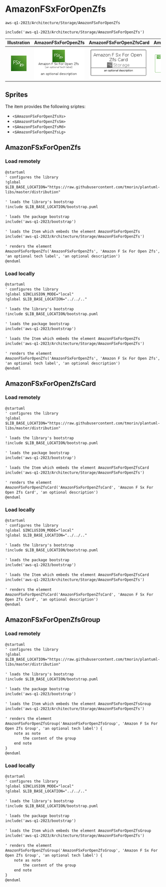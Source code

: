 # AmazonFSxForOpenZfs


```text
aws-q1-2023/Architecture/Storage/AmazonFSxForOpenZfs
```

```text
include('aws-q1-2023/Architecture/Storage/AmazonFSxForOpenZfs')
```



| Illustration | AmazonFSxForOpenZfs | AmazonFSxForOpenZfsCard | AmazonFSxForOpenZfsGroup |
| :---: | :---: | :---: | :---: |
| ![illustration for Illustration](../../../aws-q1-2023/Architecture/Storage/AmazonFSxForOpenZfs.png) | ![illustration for AmazonFSxForOpenZfs](../../../aws-q1-2023/Architecture/Storage/AmazonFSxForOpenZfs.Local.png) | ![illustration for AmazonFSxForOpenZfsCard](../../../aws-q1-2023/Architecture/Storage/AmazonFSxForOpenZfsCard.Local.png) | ![illustration for AmazonFSxForOpenZfsGroup](../../../aws-q1-2023/Architecture/Storage/AmazonFSxForOpenZfsGroup.Local.png) |



## Sprites
The item provides the following sriptes:

- `<$AmazonFSxForOpenZfsXs>`
- `<$AmazonFSxForOpenZfsSm>`
- `<$AmazonFSxForOpenZfsMd>`
- `<$AmazonFSxForOpenZfsLg>`





## AmazonFSxForOpenZfs

### Load remotely
```plantuml
@startuml
' configures the library
!global $LIB_BASE_LOCATION="https://raw.githubusercontent.com/tmorin/plantuml-libs/master/distribution"

' loads the library's bootstrap
!include $LIB_BASE_LOCATION/bootstrap.puml

' loads the package bootstrap
include('aws-q1-2023/bootstrap')

' loads the Item which embeds the element AmazonFSxForOpenZfs
include('aws-q1-2023/Architecture/Storage/AmazonFSxForOpenZfs')

' renders the element
AmazonFSxForOpenZfs('AmazonFSxForOpenZfs', 'Amazon F Sx For Open Zfs', 'an optional tech label', 'an optional description')
@enduml
```

### Load locally
```plantuml
@startuml
' configures the library
!global $INCLUSION_MODE="local"
!global $LIB_BASE_LOCATION="../../.."

' loads the library's bootstrap
!include $LIB_BASE_LOCATION/bootstrap.puml

' loads the package bootstrap
include('aws-q1-2023/bootstrap')

' loads the Item which embeds the element AmazonFSxForOpenZfs
include('aws-q1-2023/Architecture/Storage/AmazonFSxForOpenZfs')

' renders the element
AmazonFSxForOpenZfs('AmazonFSxForOpenZfs', 'Amazon F Sx For Open Zfs', 'an optional tech label', 'an optional description')
@enduml
```

## AmazonFSxForOpenZfsCard

### Load remotely
```plantuml
@startuml
' configures the library
!global $LIB_BASE_LOCATION="https://raw.githubusercontent.com/tmorin/plantuml-libs/master/distribution"

' loads the library's bootstrap
!include $LIB_BASE_LOCATION/bootstrap.puml

' loads the package bootstrap
include('aws-q1-2023/bootstrap')

' loads the Item which embeds the element AmazonFSxForOpenZfsCard
include('aws-q1-2023/Architecture/Storage/AmazonFSxForOpenZfs')

' renders the element
AmazonFSxForOpenZfsCard('AmazonFSxForOpenZfsCard', 'Amazon F Sx For Open Zfs Card', 'an optional description')
@enduml
```

### Load locally
```plantuml
@startuml
' configures the library
!global $INCLUSION_MODE="local"
!global $LIB_BASE_LOCATION="../../.."

' loads the library's bootstrap
!include $LIB_BASE_LOCATION/bootstrap.puml

' loads the package bootstrap
include('aws-q1-2023/bootstrap')

' loads the Item which embeds the element AmazonFSxForOpenZfsCard
include('aws-q1-2023/Architecture/Storage/AmazonFSxForOpenZfs')

' renders the element
AmazonFSxForOpenZfsCard('AmazonFSxForOpenZfsCard', 'Amazon F Sx For Open Zfs Card', 'an optional description')
@enduml
```

## AmazonFSxForOpenZfsGroup

### Load remotely
```plantuml
@startuml
' configures the library
!global $LIB_BASE_LOCATION="https://raw.githubusercontent.com/tmorin/plantuml-libs/master/distribution"

' loads the library's bootstrap
!include $LIB_BASE_LOCATION/bootstrap.puml

' loads the package bootstrap
include('aws-q1-2023/bootstrap')

' loads the Item which embeds the element AmazonFSxForOpenZfsGroup
include('aws-q1-2023/Architecture/Storage/AmazonFSxForOpenZfs')

' renders the element
AmazonFSxForOpenZfsGroup('AmazonFSxForOpenZfsGroup', 'Amazon F Sx For Open Zfs Group', 'an optional tech label') {
    note as note
        the content of the group
    end note
}
@enduml
```

### Load locally
```plantuml
@startuml
' configures the library
!global $INCLUSION_MODE="local"
!global $LIB_BASE_LOCATION="../../.."

' loads the library's bootstrap
!include $LIB_BASE_LOCATION/bootstrap.puml

' loads the package bootstrap
include('aws-q1-2023/bootstrap')

' loads the Item which embeds the element AmazonFSxForOpenZfsGroup
include('aws-q1-2023/Architecture/Storage/AmazonFSxForOpenZfs')

' renders the element
AmazonFSxForOpenZfsGroup('AmazonFSxForOpenZfsGroup', 'Amazon F Sx For Open Zfs Group', 'an optional tech label') {
    note as note
        the content of the group
    end note
}
@enduml
```

